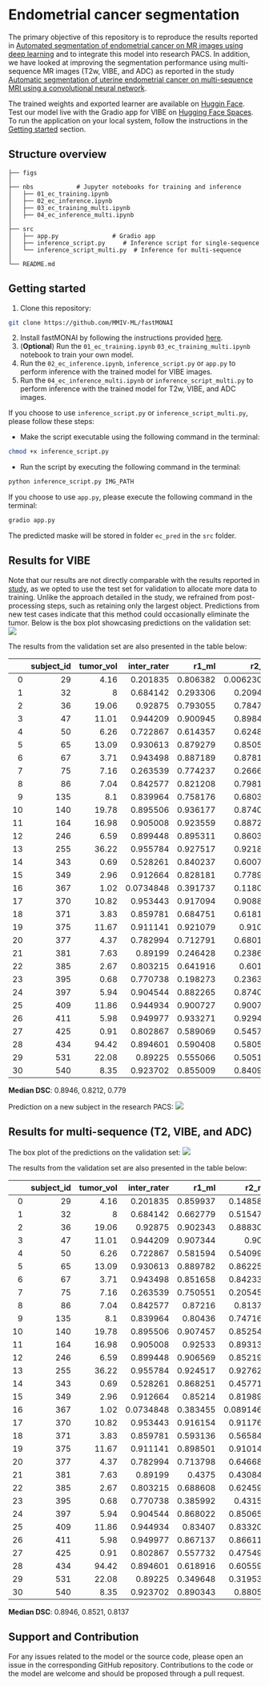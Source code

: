 # Endometrial cancer segmentation
The primary objective of this repository is to reproduce the results reported in [Automated segmentation of endometrial cancer on MR images using deep learning](https://link.springer.com/content/pdf/10.1038/s41598-020-80068-9.pdf) and to integrate this model into research PACS. In addition, we have looked at improving the segmentation performance using multi-sequence MR images (T2w, VIBE, and ADC) as reported in the study [Automatic segmentation of uterine endometrial cancer on multi-sequence MRI using a convolutional neural network](https://www.nature.com/articles/s41598-021-93792-7).

The trained weights and exported learner are available on [Huggin Face](https://huggingface.co/skaliy/endometrial_cancer_segmentation). 
Test our model live with the Gradio app for VIBE on [Hugging Face Spaces](https://skaliy-endometrial-cancer-segmentation-app.hf.space). To run the application on your local system, follow the instructions in the [Getting started](#getting-started) section.

## Structure overview
```
├── figs
│
├── nbs            # Jupyter notebooks for training and inference
│   ├── 01_ec_training.ipynb
│   ├── 02_ec_inference.ipynb
│   ├── 03_ec_training_multi.ipynb
│   ├── 04_ec_inference_multi.ipynb
│
├── src                  
│   ├── app.py               # Gradio app
│   ├── inference_script.py     # Inference script for single-sequence 
│   └── inference_script_multi.py  # Inference for multi-sequence 
│
└── README.md
```        

## Getting started
1. Clone this repository:
```bash
git clone https://github.com/MMIV-ML/fastMONAI
```
2. Install fastMONAI by following the instructions provided [here](https://github.com/MMIV-ML/fastMONAI/tree/master).
3. (<b>Optional</b>) Run the `01_ec_training.ipynb` `03_ec_training_multi.ipynb` notebook to train your own model.
4. Run the `02_ec_inference.ipynb`, `inference_script.py` or `app.py` to perform inference with the trained model for VIBE images.
5. Run the `04_ec_inference_multi.ipynb` or `inference_script_multi.py` to perform inference with the trained model for T2w, VIBE, and ADC images.

If you choose to use `inference_script.py` or `inference_script_multi.py`, please follow these steps:

- Make the script executable using the following command in the terminal:
```bash
chmod +x inference_script.py
```
- Run the script by executing the following command in the terminal:
```bash
python inference_script.py IMG_PATH
```

If you choose to use `app.py`, please execute the following command in the terminal:
```bash
gradio app.py
```
The predicted maske will be stored in folder `ec_pred` in the `src` folder. 

## Results for VIBE
Note that our results are not directly comparable with the results reported in [study](https://link.springer.com/content/pdf/10.1038/s41598-020-80068-9.pdf), as we opted to use the test set for validation to allocate more data to training. Unlike the approach detailed in the study, we refrained from post-processing steps, such as retaining only the largest object. Predictions from new test cases indicate that this method could occasionally eliminate the tumor. Below is the box plot showcasing predictions on the validation set:
![](figs/vibe_boxplot.png)

The results from the validation set are also presented in the table below:

|    |   subject_id |   tumor_vol |   inter_rater |    r1_ml |      r2_ml |   n_components |
|---:|-------------:|------------:|--------------:|---------:|-----------:|---------------:|
|  0 |           29 |        4.16 |     0.201835  | 0.806382 | 0.00623053 |              3 |
|  1 |           32 |        8    |     0.684142  | 0.293306 | 0.209449   |              4 |
|  2 |           36 |       19.06 |     0.92875   | 0.793055 | 0.784799   |              2 |
|  3 |           47 |       11.01 |     0.944209  | 0.900945 | 0.898409   |              2 |
|  4 |           50 |        6.26 |     0.722867  | 0.614357 | 0.624832   |              1 |
|  5 |           65 |       13.09 |     0.930613  | 0.879279 | 0.850546   |              2 |
|  6 |           67 |        3.71 |     0.943498  | 0.887189 | 0.878163   |              2 |
|  7 |           75 |        7.16 |     0.263539  | 0.774237 | 0.266619   |              2 |
|  8 |           86 |        7.04 |     0.842577  | 0.821208 | 0.798148   |              1 |
|  9 |          135 |        8.1  |     0.839964  | 0.758176 | 0.680348   |              2 |
| 10 |          140 |       19.78 |     0.895506  | 0.936177 | 0.874019   |              4 |
| 11 |          164 |       16.98 |     0.905008  | 0.923559 | 0.887268   |              1 |
| 12 |          246 |        6.59 |     0.899448  | 0.895311 | 0.860322   |              3 |
| 13 |          255 |       36.22 |     0.955784  | 0.927517 | 0.921816   |              6 |
| 14 |          343 |        0.69 |     0.528261  | 0.840237 | 0.600751   |              4 |
| 15 |          349 |        2.96 |     0.912664  | 0.828181 | 0.778983   |              1 |
| 16 |          367 |        1.02 |     0.0734848 | 0.391737 | 0.118035   |              1 |
| 17 |          370 |       10.82 |     0.953443  | 0.917094 | 0.908893   |              1 |
| 18 |          371 |        3.83 |     0.859781  | 0.684751 | 0.618114   |              1 |
| 19 |          375 |       11.67 |     0.911141  | 0.921079 | 0.91056    |              4 |
| 20 |          377 |        4.37 |     0.782994  | 0.712791 | 0.680165   |              1 |
| 21 |          381 |        7.63 |     0.89199   | 0.246428 | 0.238641   |              1 |
| 22 |          385 |        2.67 |     0.803215  | 0.641916 | 0.60169    |              1 |
| 23 |          395 |        0.68 |     0.770738  | 0.198273 | 0.236343   |              5 |
| 24 |          397 |        5.94 |     0.904544  | 0.882265 | 0.874036   |              3 |
| 25 |          409 |       11.86 |     0.944934  | 0.900727 | 0.900767   |              1 |
| 26 |          411 |        5.98 |     0.949977  | 0.933271 | 0.929499   |              1 |
| 27 |          425 |        0.91 |     0.802867  | 0.589069 | 0.545761   |              1 |
| 28 |          434 |       94.42 |     0.894601  | 0.590408 | 0.580585   |              1 |
| 29 |          531 |       22.08 |     0.89225   | 0.555066 | 0.505109   |              1 |
| 30 |          540 |        8.35 |     0.923702  | 0.855009 | 0.840958   |              1 |

<b>Median DSC</b>: 0.8946, 0.8212, 0.779

Prediction on a new subject in the research PACS: 
![](figs/research_pacs_predicition.png)

## Results for multi-sequence (T2, VIBE, and ADC)
The box plot of the predictions on the validation set: 
![](figs/t2_vibe_adc_boxplot.png)

The results from the validation set are also presented in the table below:

|    |   subject_id |   tumor_vol |   inter_rater |    r1_ml |     r2_ml |   n_components |
|---:|-------------:|------------:|--------------:|---------:|----------:|---------------:|
|  0 |           29 |        4.16 |     0.201835  | 0.859937 | 0.148586  |              4 |
|  1 |           32 |        8    |     0.684142  | 0.662779 | 0.515479  |             10 |
|  2 |           36 |       19.06 |     0.92875   | 0.902343 | 0.888306  |              1 |
|  3 |           47 |       11.01 |     0.944209  | 0.907344 | 0.907     |              3 |
|  4 |           50 |        6.26 |     0.722867  | 0.581594 | 0.540991  |              5 |
|  5 |           65 |       13.09 |     0.930613  | 0.889782 | 0.862255  |              4 |
|  6 |           67 |        3.71 |     0.943498  | 0.851658 | 0.842331  |              2 |
|  7 |           75 |        7.16 |     0.263539  | 0.750551 | 0.205457  |              2 |
|  8 |           86 |        7.04 |     0.842577  | 0.87216  | 0.81374   |              1 |
|  9 |          135 |        8.1  |     0.839964  | 0.80436  | 0.747164  |              1 |
| 10 |          140 |       19.78 |     0.895506  | 0.907457 | 0.852548  |              1 |
| 11 |          164 |       16.98 |     0.905008  | 0.92533  | 0.893135  |              2 |
| 12 |          246 |        6.59 |     0.899448  | 0.906569 | 0.852195  |              5 |
| 13 |          255 |       36.22 |     0.955784  | 0.924517 | 0.927624  |              2 |
| 14 |          343 |        0.69 |     0.528261  | 0.868251 | 0.457711  |              3 |
| 15 |          349 |        2.96 |     0.912664  | 0.85214  | 0.819898  |              1 |
| 16 |          367 |        1.02 |     0.0734848 | 0.383455 | 0.0891463 |              3 |
| 17 |          370 |       10.82 |     0.953443  | 0.916154 | 0.911768  |              2 |
| 18 |          371 |        3.83 |     0.859781  | 0.593136 | 0.565848  |              8 |
| 19 |          375 |       11.67 |     0.911141  | 0.898501 | 0.910147  |              3 |
| 20 |          377 |        4.37 |     0.782994  | 0.713798 | 0.646684  |              3 |
| 21 |          381 |        7.63 |     0.89199   | 0.4375   | 0.430847  |              1 |
| 22 |          385 |        2.67 |     0.803215  | 0.688608 | 0.624595  |              1 |
| 23 |          395 |        0.68 |     0.770738  | 0.385992 | 0.43154   |              2 |
| 24 |          397 |        5.94 |     0.904544  | 0.868022 | 0.850653  |              6 |
| 25 |          409 |       11.86 |     0.944934  | 0.83407  | 0.833206  |              5 |
| 26 |          411 |        5.98 |     0.949977  | 0.867137 | 0.866112  |              1 |
| 27 |          425 |        0.91 |     0.802867  | 0.557732 | 0.475499  |              3 |
| 28 |          434 |       94.42 |     0.894601  | 0.618916 | 0.605596  |              6 |
| 29 |          531 |       22.08 |     0.89225   | 0.349648 | 0.319533  |              1 |
| 30 |          540 |        8.35 |     0.923702  | 0.890343 | 0.88052   |              1 |

<b>Median DSC</b>: 0.8946, 0.8521, 0.8137

## Support and Contribution
For any issues related to the model or the source code, please open an issue in the corresponding GitHub repository. Contributions to the code or the model are welcome and should be proposed through a pull request.
